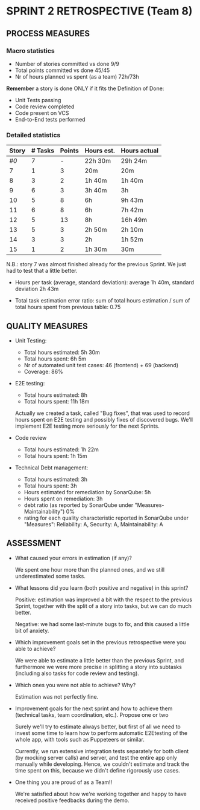 SPRINT 2 RETROSPECTIVE (Team 8)
=====================================

## PROCESS MEASURES 

### Macro statistics

- Number of stories committed vs done 9/9
- Total points committed vs done 45/45
- Nr of hours planned vs spent (as a team) 72h/73h


**Remember**  a story is done ONLY if it fits the Definition of Done:
 
- Unit Tests passing
- Code review completed
- Code present on VCS
- End-to-End tests performed

### Detailed statistics

| Story  | # Tasks | Points | Hours est. | Hours actual |
|--------|---------|--------|------------|--------------|
| _#0_   |   7     |    -   |  22h 30m   |  29h 24m     |
| 7      |   1     |    3   |  20m       |  20m         |
| 8      |   3     |    2   |  1h 40m    |  1h 40m      |
| 9      |   6     |    3   |  3h 40m    |  3h          |
| 10     |   5     |    8   |  6h        |  9h 43m      |
| 11     |   6     |    8   |  6h        |  7h 42m      |
| 12     |   5     |    13  |  8h        |  16h 49m     |
| 13     |   5     |    3   |  2h 50m    |  2h 10m      |
| 14     |   3     |    3   |  2h        |  1h 52m      |
| 15     |   1     |    2   |  1h 30m    |  30m         |
   
N.B.: story 7 was almost finished already for the previous Sprint. We just had to test that a little better.


- Hours per task (average, standard deviation): average 1h 40m, standard deviation 2h 43m

- Total task estimation error ratio: sum of total hours estimation / sum of total hours spent from previous table: 0.75

  
## QUALITY MEASURES 

- Unit Testing:
  - Total hours estimated: 5h 30m
  - Total hours spent: 6h 5m
  - Nr of automated unit test cases: 46 (frontend) + 69 (backend)
  - Coverage: 86%
- E2E testing:
  - Total hours estimated: 8h
  - Total hours spent: 11h 18m
  
  Actually we created a task, called "Bug fixes", that was used to record hours spent on E2E testing and possibly fixes of discovered bugs. We'll implement E2E testing more seriously for the next Sprints.

- Code review 
  - Total hours estimated: 1h 22m
  - Total hours spent: 1h 15m
- Technical Debt management:
  - Total hours estimated: 3h
  - Total hours spent: 3h
  - Hours estimated for remediation by SonarQube: 5h
  - Hours spent on remediation: 3h
  - debt ratio (as reported by SonarQube under "Measures-Maintainability") 0%
  - rating for each quality characteristic reported in SonarQube under "Measures": Reliability: A, Security: A, Maintainability: A  


## ASSESSMENT

- What caused your errors in estimation (if any)?

  We spent one hour more than the planned ones, and we still underestimated some tasks.

- What lessons did you learn (both positive and negative) in this sprint?

  Positive: estimation was improved a bit with the respect to the previous Sprint, together with the split of a story into tasks, but we can do much better.

  Negative: we had some last-minute bugs to fix, and this caused a little bit of anxiety.

- Which improvement goals set in the previous retrospective were you able to achieve? 

  We were able to estimate a little better than the previous Sprint, and furthermore we were more precise in splitting a story into subtasks (including also tasks for code review and testing).
  
- Which ones you were not able to achieve? Why?

  Estimation was not perfectly fine.

- Improvement goals for the next sprint and how to achieve them (technical tasks, team coordination, etc.). Propose one or two

  Surely we'll try to estimate always better, but first of all we need to invest some time to learn how to perform automatic E2Etesting of the whole app, with tools such as Puppeteers or similar.

  Currently, we run extensive integration tests separately for both client (by mocking server calls) and server, and test the entire app only manually while developing.
  Hence, we couldn't estimate and track the time spent on this, because we didn't define rigorously use cases.

- One thing you are proud of as a Team!!

  We're satisfied about how we're working together and happy to have received positive feedbacks during the demo.
